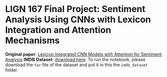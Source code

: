 # LIGN 167 Final Project: Sentiment Analysis Using CNNs with Lexicon Integration and Attention Mechanisms

**Original paper**: [Lexicon Integrated CNN Models with Attention for Sentiment Analysis](https://arxiv.org/abs/1610.06272)
**IMDB Dataset**: [download here](https://ai.stanford.edu/~amaas/data/sentiment/). To run the notebook, please download the `tar` file of the dataset and put it in this the `imdb_dataset` folder.